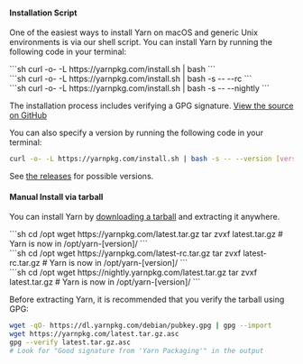 #### Installation Script

One of the easiest ways to install Yarn on macOS and generic Unix environments
is via our shell script. You can install Yarn by running the following code in
your terminal:

<div class="install-only-stable" markdown="1">
```sh
curl -o- -L https://yarnpkg.com/install.sh | bash
```
</div>
<div class="install-only-rc" markdown="1">
```sh
curl -o- -L https://yarnpkg.com/install.sh | bash -s -- --rc
```
</div>
<div class="install-only-nightly" markdown="1">
```sh
curl -o- -L https://yarnpkg.com/install.sh | bash -s -- --nightly
```
</div>

The installation process includes verifying a GPG signature.
[View the source on GitHub](https://github.com/yarnpkg/website/blob/master/install.sh)

<div class="install-only-stable" markdown="1">
You can also specify a version by running the following code in your terminal:

```sh
curl -o- -L https://yarnpkg.com/install.sh | bash -s -- --version [version]
```

See [the releases](https://github.com/yarnpkg/yarn/releases) for possible versions.

</div>

#### Manual Install via tarball

You can install Yarn by [downloading a tarball]({{site.baseurl}}/latest.tar.gz) and
extracting it anywhere.

<div class="install-only-stable" markdown="1">
```sh
cd /opt
wget https://yarnpkg.com/latest.tar.gz
tar zvxf latest.tar.gz
# Yarn is now in /opt/yarn-[version]/
```
</div>
<div class="install-only-rc" markdown="1">
```sh
cd /opt
wget https://yarnpkg.com/latest-rc.tar.gz
tar zvxf latest-rc.tar.gz
# Yarn is now in /opt/yarn-[version]/
```
</div>
<div class="install-only-nightly" markdown="1">
```sh
cd /opt
wget https://nightly.yarnpkg.com/latest.tar.gz
tar zvxf latest.tar.gz
# Yarn is now in /opt/yarn-[version]/
```
</div>

Before extracting Yarn, it is recommended that you verify the tarball using GPG:

```sh
wget -qO- https://dl.yarnpkg.com/debian/pubkey.gpg | gpg --import
wget https://yarnpkg.com/latest.tar.gz.asc
gpg --verify latest.tar.gz.asc
# Look for "Good signature from 'Yarn Packaging'" in the output
```
